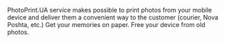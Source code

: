 PhotoPrint.UA service makes possible to print photos from your mobile device and deliver them a convenient way to the customer (courier, Nova Poshta, etc.) Get your memories on paper. Free your device from old photos.
